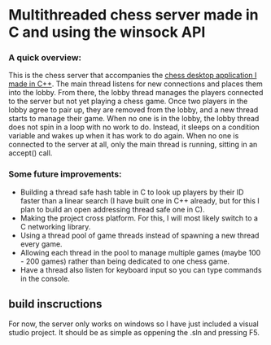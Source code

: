 # Multithreaded chess server made in C and using the winsock API

### A quick overview:
This is the chess server that accompanies the [chess desktop application I made in C++](https://github.com/oskarGrr/MultiplayerChess). The main thread listens for new connections and places them into the lobby. From there, the lobby thread manages the players connected to the server but not yet playing a chess game. Once two players in the lobby agree to pair up, they are removed from the lobby, and a new thread starts to manage their game. When no one is in the lobby, the lobby thread does not spin in a loop with no work to do. Instead, it sleeps on a condition variable and wakes up when it has work to do again. When no one is connected to the server at all, only the main thread is running, sitting in an accept() call.

### Some future improvements:
* Building a thread safe hash table in C to look up players by their ID faster than a linear search (I have built one in C++ already, but for this I plan to build an open addressing thread safe one in C).
* Making the project cross platform. For this, I will most likely switch to a C networking library.
* Using a thread pool of game threads instead of spawning a new thread every game.
* Allowing each thread in the pool to manage multiple games (maybe 100 - 200 games) rather than being dedicated to one chess game.
* Have a thread also listen for keyboard input so you can type commands in the console.

## build inscructions
For now, the server only works on windows so I have just included a visual studio project.
It should be as simple as oppening the .sln and pressing F5.